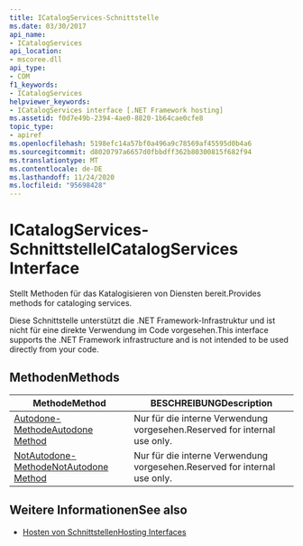 ```yaml
---
title: ICatalogServices-Schnittstelle
ms.date: 03/30/2017
api_name:
- ICatalogServices
api_location:
- mscoree.dll
api_type:
- COM
f1_keywords:
- ICatalogServices
helpviewer_keywords:
- ICatalogServices interface [.NET Framework hosting]
ms.assetid: f0d7e49b-2394-4ae0-8820-1b64cae0cfe8
topic_type:
- apiref
ms.openlocfilehash: 5198efc14a57bf0a496a9c78569af45595d0b4a6
ms.sourcegitcommit: d8020797a6657d0fbbdff362b80300815f682f94
ms.translationtype: MT
ms.contentlocale: de-DE
ms.lasthandoff: 11/24/2020
ms.locfileid: "95698428"
---
```

# <a name="icatalogservices-interface"></a><span data-ttu-id="c68fa-102">ICatalogServices-Schnittstelle</span><span class="sxs-lookup"><span data-stu-id="c68fa-102">ICatalogServices Interface</span></span>

<span data-ttu-id="c68fa-103">Stellt Methoden für das Katalogisieren von Diensten bereit.</span><span class="sxs-lookup"><span data-stu-id="c68fa-103">Provides methods for cataloging services.</span></span>  
  
 <span data-ttu-id="c68fa-104">Diese Schnittstelle unterstützt die .NET Framework-Infrastruktur und ist nicht für eine direkte Verwendung im Code vorgesehen.</span><span class="sxs-lookup"><span data-stu-id="c68fa-104">This interface supports the .NET Framework infrastructure and is not intended to be used directly from your code.</span></span>  
  
## <a name="methods"></a><span data-ttu-id="c68fa-105">Methoden</span><span class="sxs-lookup"><span data-stu-id="c68fa-105">Methods</span></span>  
  
|<span data-ttu-id="c68fa-106">Methode</span><span class="sxs-lookup"><span data-stu-id="c68fa-106">Method</span></span>|<span data-ttu-id="c68fa-107">BESCHREIBUNG</span><span class="sxs-lookup"><span data-stu-id="c68fa-107">Description</span></span>|  
|------------|-----------------|  
|[<span data-ttu-id="c68fa-108">Autodone-Methode</span><span class="sxs-lookup"><span data-stu-id="c68fa-108">Autodone Method</span></span>](icatalogservices-autodone-method.md)|<span data-ttu-id="c68fa-109">Nur für die interne Verwendung vorgesehen.</span><span class="sxs-lookup"><span data-stu-id="c68fa-109">Reserved for internal use only.</span></span>|  
|[<span data-ttu-id="c68fa-110">NotAutodone-Methode</span><span class="sxs-lookup"><span data-stu-id="c68fa-110">NotAutodone Method</span></span>](icatalogservices-notautodone-method.md)|<span data-ttu-id="c68fa-111">Nur für die interne Verwendung vorgesehen.</span><span class="sxs-lookup"><span data-stu-id="c68fa-111">Reserved for internal use only.</span></span>|  
  
## <a name="see-also"></a><span data-ttu-id="c68fa-112">Weitere Informationen</span><span class="sxs-lookup"><span data-stu-id="c68fa-112">See also</span></span>

- [<span data-ttu-id="c68fa-113">Hosten von Schnittstellen</span><span class="sxs-lookup"><span data-stu-id="c68fa-113">Hosting Interfaces</span></span>](hosting-interfaces.md)
